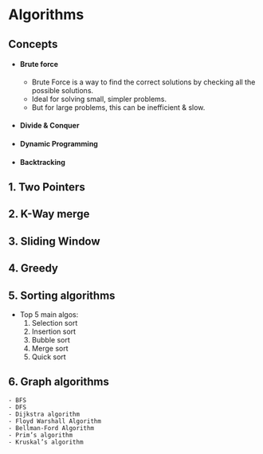 # Algorithms

## Concepts
- #### Brute force
    - Brute Force is a way to find the correct solutions by checking all the possible solutions.
    - Ideal for solving small, simpler problems.
    - But for large problems, this can be inefficient & slow. 
- #### Divide & Conquer
- #### Dynamic Programming
- #### Backtracking

## 1. Two Pointers

## 2. K-Way merge

## 3. Sliding Window

## 4. Greedy

## 5. Sorting algorithms

-   Top 5 main algos:
    1. Selection sort
    2. Insertion sort
    3. Bubble sort
    4. Merge sort
    5. Quick sort

## 6. Graph algorithms
    - BFS
    - DFS
    - Dijkstra algorithm
    - Floyd Warshall Algorithm
    - Bellman-Ford Algorithm
    - Prim’s algorithm
    - Kruskal’s algorithm